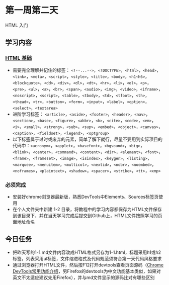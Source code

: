 # 第一周第二天
HTML 入门

## 学习内容
### [HTML 基础](https://www.runoob.com/html/html-tutorial.html)
* 需要完全理解并记住的标签：  `<!--...-->`，`<!DOCTYPE>`，`<html>`，`<head>`，`<link>`，`<meta>`，`<script>`，`<style>`，`<title>`，`<body>`，`<h1~h6>`，`<blockquote>`，`<dd>`，`<div>`，`<dl>`，`<dt>`，`<hr>`，`<li>`，`<ol>`，`<p>`，`<pre>`，`<ul>`，`<a>`，`<br>`，`<span>`，`<audio>`，`<img>`，`<video>`，`<iframe>`，`<noscript>`，`<script>`，`<table>`，`<tbody>`，`<td>`，`<tfoot>`，`<th>`，`<thead>`，`<tr>`，`<button>`，`<form>`，`<input>`，`<label>`，`<option>`，`<select>`，`<textarea>`
* 进阶学习标签：  `<article>`，`<aside>`，`<footer>`，`<header>`，`<nav>`，`<section>`，`<base>`，`<figure>`，`<abbr>`，`<b>`，`<cite>`，`<code>`，`<em>`，`<i>`，`<small>`，`<strong>`，`<sub>`，`<sup>`，`<embed>`，`<object>`，`<canvas>`，`<caption>`，`<fieldset>`，`<legend>`，`<optgroup>`
* 以下标签属于过时或废弃的元素，简单了解下就行，尽量不要用到实际项目的代码中：`<acronym>`，`<applet>`，`<basefont>`，`<bgsound>`，`<big>`，`<blink>`，`<center>`，`<command>`，`<content>`，`<dir>`，`<element>`，`<font>`，`<frame>`，`<frameset>`，`<image>`，`<isindex>`，`<keygen>`，`<listing>`，`<marquee>`，`<menuitem>`，`<multicol>`，`<nextid>`，`<nobr>`，`<noembed>`，`<noframes>`，`<plaintext>`，`<shadow>`，`<spacer>`，`<strike>`，`<tt>`，`<xmp>`

### 必须完成
* 安装好chrome浏览器最新版，熟悉DevTools中Elements、Sources标签页使用
* 在个人文件夹中新建 1-2 目录，将教程中的学习内容都保存为HTML文件保存到该目录下，并在当天学习完成后提交到Github上，HTML文件按照学习的页面地址命名 

## 今日任务
* 把昨天写的1-1.md文件内容改成HTML格式另存为1-1.html，标题采用h1或h2标签，列表采用ul标签，文件缩进格式及代码规范须符合第一天代码风格要求
* 通过浏览器打开HTML文件，然后按F12打开devtools查看页面源码（[Chrome DevTools常用功能介绍](https://jingyan.baidu.com/article/6525d4b17d5155ac7d2e94c3.html)，另Firefox的devtools为中文功能基本类似，如果对英文不太适应建议先用Firefox），并与md文件显示的源码比对有哪些区别